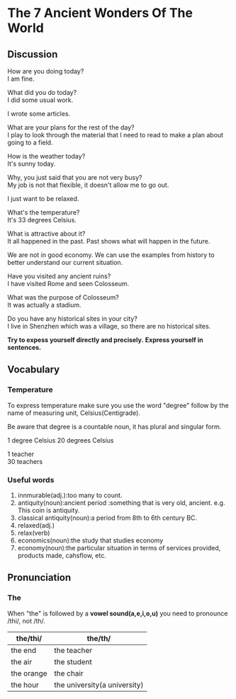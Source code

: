 # The 7 Ancient Wonders Of The World
## Discussion
How are you doing today?  
I am fine.  

What did you do today?  
I did some usual work.  

I wrote some articles.  

What are your plans for the rest of the day?  
I play to look through the material that I need to read to make a plan about going to a field.  

How is the weather today?  
It's sunny today.  

Why, you just said that you are not very busy?  
My job is not that flexible, it doesn't allow me to go out.  

I just want to be relaxed.  

What's the temperature?  
It's 33 degrees Celsius. 

What is attractive about it?  
It all happened in the past. Past shows what will happen in the future.  

We are not in good economy. We can use the examples from history to better understand our current situation.   

Have you visited any ancient ruins?  
I have visited Rome and seen Colosseum.  

What was the purpose of Colosseum?  
It was actually a stadium.  

Do you have any historical sites in your city?  
I live in Shenzhen which was a village, so there are no historical sites.  

**Try to expess yourself directly and precisely.** 
**Express yourself in sentences.**

## Vocabulary
### Temperature
To express temperature make sure you use the word "degree" follow by the name of measuring unit, Celsius(Centigrade).  

Be aware that degree is a countable noun, it has plural and singular form.  

1 degree Celsius
20 degrees Celsius 

1 teacher  
30 teachers   

### Useful words
1. innmurable(adj.):too many to count.
1. antiquity(noun):ancient period :something that is very old, ancient. e.g. This coin is antiquity.
1. classical antiquity(noun):a period from 8th to 6th century BC.
1. relaxed(adj.)  
1. relax(verb)  
1. economics(noun):the study that studies economy
1. economy(noun):the particular situation in terms of services provided, products made, cahsflow, etc.  

## Pronunciation
### The
When "the" is followed by a **vowel sound(a,e,i,o,u)** you need to pronounce /thi/, not /th/.  

| the/thi/ | the/th/
| --- | ---
| the end | the teacher
| the air | the student
| the orange | the chair
| the hour | the university(a university)
